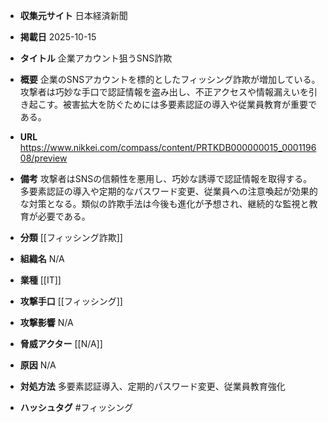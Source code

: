 - **収集元サイト**
日本経済新聞

- **掲載日**
2025-10-15

- **タイトル**
企業アカウント狙うSNS詐欺

- **概要**
企業のSNSアカウントを標的としたフィッシング詐欺が増加している。攻撃者は巧妙な手口で認証情報を盗み出し、不正アクセスや情報漏えいを引き起こす。被害拡大を防ぐためには多要素認証の導入や従業員教育が重要である。

- **URL**
https://www.nikkei.com/compass/content/PRTKDB000000015_000119608/preview

- **備考**
攻撃者はSNSの信頼性を悪用し、巧妙な誘導で認証情報を取得する。多要素認証の導入や定期的なパスワード変更、従業員への注意喚起が効果的な対策となる。類似の詐欺手法は今後も進化が予想され、継続的な監視と教育が必要である。

- **分類**
[[フィッシング詐欺]]

- **組織名**
N/A

- **業種**
[[IT]]

- **攻撃手口**
[[フィッシング]]

- **攻撃影響**
N/A

- **脅威アクター**
[[N/A]]

- **原因**
N/A

- **対処方法**
多要素認証導入、定期的パスワード変更、従業員教育強化

- **ハッシュタグ**
#フィッシング
